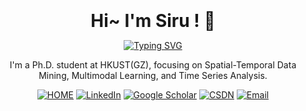 <br clear="both">

<h1 align="center" style="margin: 10px; padding: 0px;">Hi~ I'm Siru ! 👋</h1> 

<p align="center">
<a href="https://git.io/typing-svg"><img src="https://readme-typing-svg.herokuapp.com?font=Fira+Code&pause=100&color=1E90FF&center=true&vCenter=true&repeat=false&width=535&lines=A+Spatio-Temporal+Multimodal+Researcher" alt="Typing SVG" /></a> <br>
</p>

<p align="center">I'm a Ph.D. student at HKUST(GZ), focusing on Spatial-Temporal Data Mining, Multimodal Learning, and Time Series Analysis. </p> 


<p align="center">
<a href="https://siruzhong.github.io/"><img src="https://img.shields.io/badge/HOME-%2300A1F1.svg?&style=flat-square&logo=homeadvisor&logoColor=white" alt="HOME" /></a> <a href="https://linkedin.com/in/siruzhong"><img src="https://img.shields.io/badge/LinkedIn-%230077B5.svg?&style=flat-square&logo=linkedin&logoColor=white" alt="LinkedIn" /></a> <a href="https://scholar.google.co.uk/citations?user=3KMb5mUAAAAJ"><img src="https://img.shields.io/badge/Google%20Scholar-%234285F4.svg?&style=flat-square&logo=google-scholar&logoColor=white" alt="Google Scholar" /></a> <a href="https://bareth.blog.csdn.net/"><img src="https://img.shields.io/badge/CSDN-%23EE4444.svg?&style=flat-square&logo=c&logoColor=white" alt="CSDN" /></a> <a href="mailto:siruzhong@outlook.com"><img src="https://img.shields.io/badge/-Email-red?style=flat-square&logo=gmail&logoColor=white" alt="Email"/></a>

</p>

<!--
<div align="center">
    <img src="https://github-readme-stats.vercel.app/api?username=siruzhong&hide_title=true&hide_border=true&show_icons=true&include_all_commits=true&line_height=21&bg_color=0,EC6C6C,FFD479,FFFC79,73FA79&theme=graywhite&locale=en" height="137px">
    <img src="https://github-readme-stats.vercel.app/api/top-langs/?username=siruzhong&hide_title=true&hide_border=true&layout=compact&bg_color=0,73FA79,73FDFF,D783FF&theme=graywhite&locale=en" height="137px">
</div>
-->
